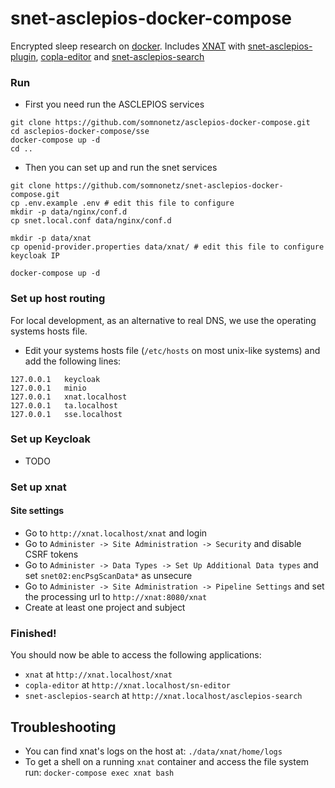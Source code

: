 # snet-asclepios-docker-compose

Encrypted sleep research on [docker](https://www.docker.com/). Includes [XNAT](https://xnat.org/) with [snet-asclepios-plugin](https://github.com/somnonetz/snet-asclepios-plugin), [copla-editor](https://github.com/somnonetz/copla-editor) and [snet-asclepios-search](https://github.com/somnonetz/snet-asclepios-search)

### Run

* First you need run the ASCLEPIOS services

```command
git clone https://github.com/somnonetz/asclepios-docker-compose.git
cd asclepios-docker-compose/sse
docker-compose up -d
cd ..
```

* Then you can set up and run the snet services 

```command
git clone https://github.com/somnonetz/snet-asclepios-docker-compose.git
cp .env.example .env # edit this file to configure
mkdir -p data/nginx/conf.d
cp snet.local.conf data/nginx/conf.d

mkdir -p data/xnat
cp openid-provider.properties data/xnat/ # edit this file to configure keycloak IP

docker-compose up -d
```

### Set up host routing

For local development, as an alternative to real DNS, we use the operating systems hosts file.

* Edit your systems hosts file (`/etc/hosts` on most unix-like systems) and add the following lines:

```
127.0.0.1	keycloak
127.0.0.1	minio
127.0.0.1	xnat.localhost
127.0.0.1	ta.localhost
127.0.0.1	sse.localhost
```

### Set up Keycloak

* TODO

### Set up xnat

#### Site settings

* Go to `http://xnat.localhost/xnat` and login
* Go to `Administer -> Site Administration -> Security` and disable CSRF tokens
* Go to `Administer -> Data Types -> Set Up Additional Data types` and set `snet02:encPsgScanData*` as unsecure
* Go to `Administer -> Site Administration -> Pipeline Settings` and set the processing url to `http://xnat:8080/xnat`
* Create at least one project and subject

### Finished!

You should now be able to access the following applications:

* `xnat` at `http://xnat.localhost/xnat`
* `copla-editor` at `http://xnat.localhost/sn-editor`
* `snet-asclepios-search` at `http://xnat.localhost/asclepios-search`

## Troubleshooting

* You can find xnat's logs on the host at: `./data/xnat/home/logs`
* To get a shell on a running `xnat` container and access the file system run: `docker-compose exec xnat bash`
